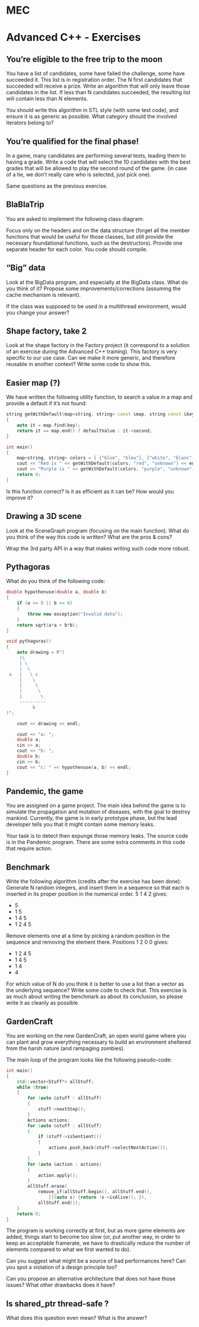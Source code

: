 # MEC
# Advanced C++ - Exercises

## You’re eligible to the free trip to the moon
You have a list of candidates, some have failed the challenge, some have succeeded it. This list is in registration order. The N first candidates that succeeded will receive a prize. Write an algorithm that will only leave those candidates in the list. If less than N candidates succeeded, the resulting list will contain less than N elements.

You should write this algorithm in STL style (with some test code), and ensure it is as generic as possible. What category should the involved iterators belong to? 

## You’re qualified for the final phase!
In a game, many candidates are performing several tests, leading them to having a grade. Write a code that will select the 10 candidates with the best grades that will be allowed to play the second round of the game. (in case of a tie, we don’t really care who is selected, just pick one).

Same questions as the previous exercise.
## BlaBlaTrip
You are asked to implement the following class diagram:
 
Focus only on the headers and on the data structure (forget all the member functions that would be useful for those classes, but still provide the necessary foundational functions, such as the destructors). Provide one separate header for each color. You code should compile.
## “Big” data
Look at the BigData program, and especially at the BigData class. What do you think of it? Propose some improvements/corrections (assuming the cache mechanism is relevant).

If the class was supposed to be used in a multithread environment, would you change your answer?
## Shape factory, take 2
Look at the shape factory in the Factory project (it correspond to a solution of an exercise during the Advanced C++ training). This factory is very specific to our use case. Can we make it more generic, and therefore reusable in another context? Write some code to show this.

## Easier map (?)
We have written the following utility function, to search a value in a map and provide a default if it’s not found:
```C++
string getWithDefault(map<string, string> const &map, string const &key, string const &defaultValue)
{
    auto it = map.find(key);
    return it == map.end() ? defaultValue : it->second;
}

int main()
{
    map<string, string> colors = { {"blue", "bleu"}, {"white", "blanc"}, {"red", "rouge"} };
    cout << "Red is " << getWithDefault(colors, "red", "unknown") << endl;
    cout << "Purple is " << getWithDefault(colors, "purple", "unknown") << endl;
    return 0;
}
```
Is this function correct? Is it as efficient as it can be? How would you improve it?

## Drawing a 3D scene
Look at the SceneGraph program (focusing on the main function). What do you think of the way this code is written? What are the pros & cons?

Wrap the 3rd party API in a way that makes writing such code more robust.
## Pythagoras
What do you think of the following code:
```C++
double hypothenuse(double a, double b)
{
    if (a <= 0 || b <= 0)
    {
        throw new exception("Invalid data");
    }
    return sqrt(a*a + b*b);
}

void pythagoras()
{
    auto drawing = R"(
     |\             
     | \            
     |  \           
 a   |   \ c        
     |    \         
     |     \        
     |      \       
     |       \      
     ----------     
          b         
)";

    cout << drawing << endl;

    cout << "a: ";
    double a;
    cin >> a;
    cout << "b: ";
    double b;
    cin >> b;
    cout << "c: " << hypothenuse(a, b) << endl;
}
```

## Pandemic, the game
You are assigned on a game project. The main idea behind the game is to simulate the propagation and mutation of diseases, with the goal to destroy mankind. Currently, the game is in early prototype phase, but the lead developer tells you that it might contain some memory leaks.

Your task is to detect then expunge those memory leaks. The source code is in the Pandemic program. There are some extra comments in this code that require action.
## Benchmark
Write the following algorithm (credits after the exercise has been done):
Generate N random integers, and insert them in a sequence so that each is inserted in its proper position in the numerical order. 5 1 4 2 gives:

- 5
- 1 5
- 1 4 5
- 1 2 4 5

Remove elements one at a time by picking a random position in the sequence and removing the element there. Positions 1 2 0 0 gives:
- 1 2 4 5
- 1 4 5
- 1 4
- 4

For which value of N do you think it is better to use a list than a vector as the underlying sequence?
Write some code to check that. This exercise is as much about writing the benchmark as about its conclusion, so please write it as cleanly as possible.

## GardenCraft
You are working on the new GardenCraft, an open world game where you can plant and grow everything necessary to build an environment sheltered from the harsh nature (and rampaging zombies). 

The main loop of the program looks like the following pseudo-code:
```C++
int main()
{
    std::vector<Stuff*> allStuff;
    while (true)
    {
        for (auto &stuff : allStuff)
        {
            stuff->nextStep();
        }
        Actions actions;
        for (auto &stuff : allStuff)
        {
            if (stuff->isSentient())
            {
                actions.push_back(stuff->selectNextAction());
            }
        }
        for (auto &action : actions)
        {
            action.apply();
        }
        allStuff.erase(
            remove_if(allStuff.begin(), allStuff.end(), 
                [](auto s) {return !s->isAlive(); }),
            allStuff.end());
    }
    return 0;
}
```

The program is working correctly at first, but as more game elements are added, things start to become too slow (or, put another way, in order to keep an acceptable framerate, we have to drastically reduce the number of elements compared to what we first wanted to do). 

Can you suggest what might be a source of bad performances here? Can you spot a violation of a design principle too? 

Can you propose an alternative architecture that does not have those issues? What other drawbacks does it have?

## Is shared\_ptr thread-safe ?
What does this question even mean? What is the answer?


